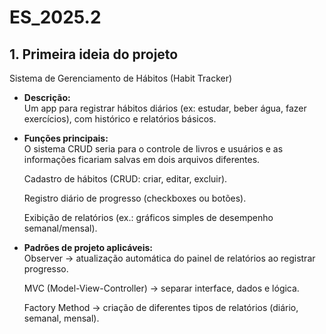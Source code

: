 # ES_2025.2

## 1. Primeira ideia do projeto
Sistema de Gerenciamento de Hábitos (Habit Tracker) 
  - **Descrição:**  
  Um app para registrar hábitos diários (ex: estudar, beber água, fazer exercícios), com histórico e relatórios básicos.
    
  - **Funções principais:**  
    O sistema CRUD seria para o controle de livros e usuários e as informações ficariam salvas em dois arquivos diferentes.
    
    Cadastro de hábitos (CRUD: criar, editar, excluir).

    Registro diário de progresso (checkboxes ou botões).

    Exibição de relatórios (ex.: gráficos simples de desempenho semanal/mensal).
    
  - **Padrões de projeto aplicáveis:**  
    Observer → atualização automática do painel de relatórios ao registrar progresso.

    MVC (Model-View-Controller) → separar interface, dados e lógica.

    Factory Method → criação de diferentes tipos de relatórios (diário, semanal, mensal).
